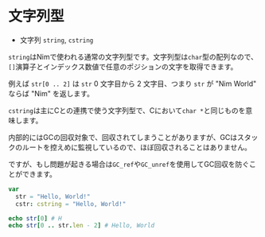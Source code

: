 # 文字列型

* 文字列 `string`, `cstring`

`string`はNimで使われる通常の文字列型です。文字列型は`char`型の配列なので、`[]`演算子とインデックス数値で任意のポジションの文字を取得できます。

例えば `str[0 .. 2]` は `str` 0 文字目から 2 文字目、つまり `str` が "Nim World" ならば "Nim" を返します。

`cstring`は主にCとの連携で使う文字列型で、Cにおいて`char *`と同じものを意味します。

内部的にはGCの回収対象で、回収されてしまうことがありますが、GCはスタックのルートを控えめに監視しているので、ほぼ回収されることはありません。

ですが、もし問題が起きる場合は`GC_ref`や`GC_unref`を使用してGC回収を防ぐことができます。

```nim
var
  str = "Hello, World!"
  cstr: cstring = "Hello, World!"

echo str[0] # H
echo str[0 .. str.len - 2] # Hello, World
```